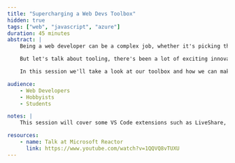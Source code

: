 ```yaml
---
title: "Supercharging a Web Devs Toolbox"
hidden: true
tags: ["web", "javascript", "azure"]
duration: 45 minutes
abstract: |
    Being a web developer can be a complex job, whether it's picking the right JavaScript framework, CSS framework, transpiling pipeline, bundler, linter, and this is before we even start talking about tooling.

    But let's talk about tooling, there's been a lot of exciting innovations in the last few years with the tools that we can use to make a web developers live easier. From VS Code extensions to real-time remote collaboration, dev environment setup to build automation, let's take a look at all of those.

    In this session we'll take a look at our toolbox and how we can make the most from it. We'll start with VS Code and some extensions to make web dev easier. Next we'll look at how to configure development environments for repeatability, so you spend less time installing software and more time building it. To cap it off we'll look at how to build and deploy applications with a push of a commit.

audience:
    - Web Developers
    - Hobbyists
    - Students

notes: |
    This session will cover some VS Code extensions such as LiveShare, Intellicode and the Edge DevTool Extension, devcontainers and Codespaces for dev environments, GitHub Actions for CI/CD and Azure Static Web Apps for hosting.

resources:
    - name: Talk at Microsoft Reactor
      link: https://www.youtube.com/watch?v=1QQVQ8vTUXU
---
```

